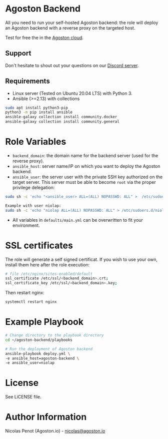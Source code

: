 # Agoston Backend

All you need to run your self-hosted Agoston backend: the role
will deploy an Agoston backend with a reverse proxy on the targeted host.

Test for free the in the [Agoston cloud](https://agoston.io).

## Support

Don't hesitate to shout out your questions on our [Discord server](https://discord.com/channels/1027572174468415620/1027572175139504191).

## Requirements

- Linux server (Tested on Ubuntu 20.04 LTS) with Python 3.
- Ansible (>=2.13) with collections

```bash
sudo apt install python3-pip
python3 -m pip install ansible
ansible-galaxy collection install community.docker
ansible-galaxy collection install community.general
```

# Role Variables

- `backend_domain`: the domain name for the backend server (used for the reverse proxy).
- `ansible_host`: server name/IP on which you want to deploy the Agoston backend.
- `ansible_user`: the server user with the private SSH key authorized on the target server.
This server must be able to become `root` via the proper privilege delegation:

```bash
sudo sh -c 'echo "<ansible_user> ALL=(ALL) NOPASSWD: ALL" >  /etc/sudoers.d/<ansible_user>'

Example with user niolap:
sudo sh -c 'echo "niolap ALL=(ALL) NOPASSWD: ALL" > /etc/sudoers.d/niolap'
```
- All variables in `defaults/main.yml` can be overwritten to fit your environment.

# SSL certificates

The role will generate a self signed certificat. If you wish to use your own,
install them here after the role execution:

```bash
# file /etc/nginx/sites-enabled/default
ssl_certificate /etc/ssl/<backend_domain>.crt;
ssl_certificate_key /etc/ssl/<backend_domain>.key;
```

Then restart nginx:

```bash
systemctl restart nginx
```

# Example Playbook

```bash
# Change directory to the playbook directory
cd ~/agoston-backend/playbooks

# Run the deployment of Agoston backend
ansible-playbook deploy.yml \
-e ansible_host=agoston-backend \
-e ansible_user=niolap
```

# License

See LiCENSE file.

# Author Information

Nicolas Penot (Agoston.io) - nicolas@agoston.io
